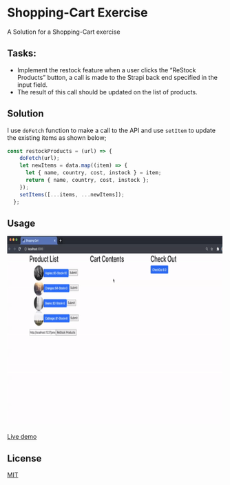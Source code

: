 # Shopping-Cart Exercise

A Solution for a Shopping-Cart exercise

## Tasks:

- Implement the restock feature when a user clicks the “ReStock Products” button, a call is made to the Strapi back end specified in the input field.
- The result of this call should be updated on the list of products.

## Solution
I use `doFetch` function to make a call to the API and use `setItem` to update the existing items as shown below;
```javaScript
const restockProducts = (url) => {
    doFetch(url);
    let newItems = data.map((item) => {
      let { name, country, cost, instock } = item;
      return { name, country, cost, instock };
    });
    setItems([...items, ...newItems]);
  };
```
## Usage

<img src = 'example.gif' width="500" height="440"> 

[Live demo](#)

## License
[MIT](https://github.com/anyapages/shopping-cart-exercise/blob/main/LICENSE) 
